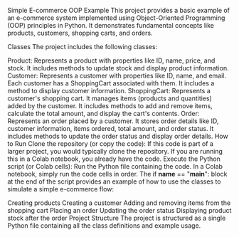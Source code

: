 Simple E-commerce OOP Example
This project provides a basic example of an e-commerce system implemented using Object-Oriented Programming (OOP) principles in Python. It demonstrates fundamental concepts like products, customers, shopping carts, and orders.

Classes
The project includes the following classes:

Product: Represents a product with properties like ID, name, price, and stock. It includes methods to update stock and display product information.
Customer: Represents a customer with properties like ID, name, and email. Each customer has a ShoppingCart associated with them. It includes a method to display customer information.
ShoppingCart: Represents a customer's shopping cart. It manages items (products and quantities) added by the customer. It includes methods to add and remove items, calculate the total amount, and display the cart's contents.
Order: Represents an order placed by a customer. It stores order details like ID, customer information, items ordered, total amount, and order status. It includes methods to update the order status and display order details.
How to Run
Clone the repository (or copy the code): If this code is part of a larger project, you would typically clone the repository. If you are running this in a Colab notebook, you already have the code.
Execute the Python script (or Colab cells): Run the Python file containing the code. In a Colab notebook, simply run the code cells in order.
The if __name__ == "__main__": block at the end of the script provides an example of how to use the classes to simulate a simple e-commerce flow:

Creating products
Creating a customer
Adding and removing items from the shopping cart
Placing an order
Updating the order status
Displaying product stock after the order
Project Structure
The project is structured as a single Python file containing all the class definitions and example usage.
